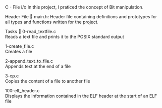 C - File i/o
  In this project, I praticed the concept of Bit manipulation.
  

Header File 📁
  main.h: Header file containing definitions and prototypes for all types and functions written for the project.
  

Tasks 📃
  0-read_textfile.c 	
    Reads a text file and prints it to the POSIX standard output

  1-create_file.c 	
    Creates a file

  2-append_text_to_file.c 	
    Appends text at the end of a file

  3-cp.c 	
    Copies the content of a file to another file

  100-elf_header.c 	
    Displays the information contained in the ELF header at the start of an ELF file
